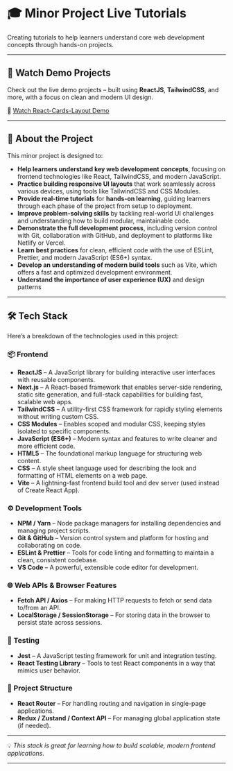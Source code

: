 # 🎓 Minor Project Live Tutorials

Creating tutorials to help learners understand core web development concepts through hands-on projects.

---

## 🚀 Watch Demo Projects

Check out the live demo projects – built using **ReactJS**, **TailwindCSS**, and more, with a focus on clean and modern UI design.

🔗 [Watch React-Cards-Layout Demo](https://www.linkedin.com/posts/ram-3bb99a297_reactjs-tailwindcss-ux-activity-7320696223152144384-86sO/?utm_source=share&utm_medium=member_desktop&rcm=ACoAAEfe-r8Bfy4ftjq7Fnmq5pFKJOV-O0crV84)

---

## 📘 About the Project

This minor project is designed to:

- **Help learners understand key web development concepts**, focusing on frontend technologies like React, TailwindCSS, and modern JavaScript.
- **Practice building responsive UI layouts** that work seamlessly across various devices, using tools like TailwindCSS and CSS Modules.
- **Provide real-time tutorials** for **hands-on learning**, guiding learners through each phase of the project from setup to deployment.
- **Improve problem-solving skills** by tackling real-world UI challenges and understanding how to build modular, maintainable code.
- **Demonstrate the full development process**, including version control with Git, collaboration with GitHub, and deployment to platforms like Netlify or Vercel.
- **Learn best practices** for clean, efficient code with the use of ESLint, Prettier, and modern JavaScript (ES6+) syntax.
- **Develop an understanding of modern build tools** such as Vite, which offers a fast and optimized development environment.
- **Understand the importance of user experience (UX)** and design patterns

---

## 🛠️ Tech Stack

Here’s a breakdown of the technologies used in this project:

### 📦 Frontend

- **ReactJS** – A JavaScript library for building interactive user interfaces with reusable components.
- **Next.js** – A React-based framework that enables server-side rendering, static site generation, and full-stack capabilities for building fast, scalable web apps.
- **TailwindCSS** – A utility-first CSS framework for rapidly styling elements without writing custom CSS.
- **CSS Modules** – Enables scoped and modular CSS, keeping styles isolated to specific components.
- **JavaScript (ES6+)** – Modern syntax and features to write cleaner and more efficient code.
- **HTML5** – The foundational markup language for structuring web content.
- **CSS** – A style sheet language used for describing the look and formatting of HTML elements on a web page.
- **Vite** – A lightning-fast frontend build tool and dev server (used instead of Create React App).

### ⚙️ Development Tools

- **NPM / Yarn** – Node package managers for installing dependencies and managing project scripts.
- **Git & GitHub** – Version control system and platform for hosting and collaborating on code.
- **ESLint & Prettier** – Tools for code linting and formatting to maintain a clean, consistent codebase.
- **VS Code** – A powerful, extensible code editor for development.

### 🌐 Web APIs & Browser Features

- **Fetch API / Axios** – For making HTTP requests to fetch or send data to/from an API.
- **LocalStorage / SessionStorage** – For storing data in the browser to persist state across sessions.

### 🧪 Testing

- **Jest** – A JavaScript testing framework for unit and integration testing.
- **React Testing Library** – Tools to test React components in a way that mimics user behavior.

### 📁 Project Structure

- **React Router** – For handling routing and navigation in single-page applications.
- **Redux / Zustand / Context API** – For managing global application state (if needed).


---

💡 *This stack is great for learning how to build scalable, modern frontend applications.*


---
